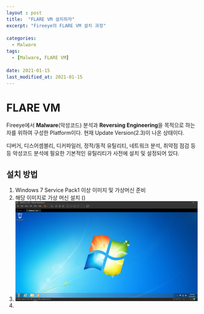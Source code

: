```yaml
---
layout : post
title:  "FLARE VM 설치하자"
excerpt: "Fireeye의 FLARE VM 설치 과정"

categories:
  - Malware
tags:
  - [Malware, FLARE VM]
 
date: 2021-01-15
last_modified_at: 2021-01-15
---
```


# FLARE VM 

 Fireeye에서 **Malware**(악성코드) 분석과 **Reversing Engineering**을 목적으로 하는 자를 위하여 구성한 Platform이다. 현재 Update Version(2.3)이 나온 상태이다. 

 디버거, 디스어셈블리, 디커파일러, 정적/동적 유틸리티, 네트워크 분석, 취약점 점검 등등 악성코드 분석에 필요한 기본적인 유틸리티가 사전에 설치 및 설정되어 있다. 

 ## 설치 방법

 1.  Windows 7 Service Pack1 이상 이미지 및 가상머신 준비
 2.  해당 이미지로 가상 머신 설치 ()
 3. ![](img/2021-01-15-16-06-04.png)
 4.  